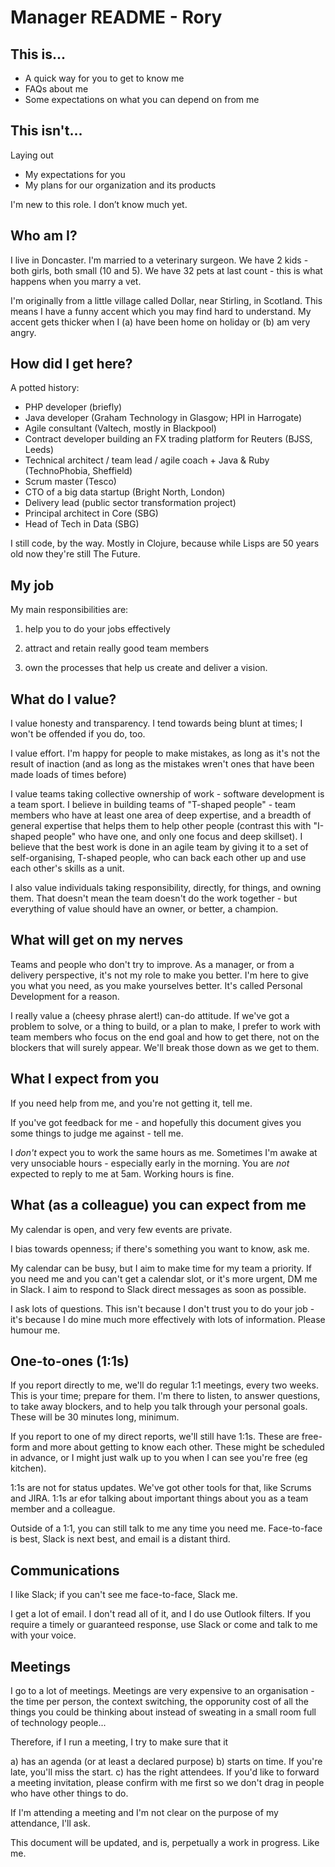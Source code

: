 # Manager README - Rory



## This is...

 - A quick way for you to get to know me
 - FAQs about me
 - Some expectations on what you can depend on from me



## This isn't...

Laying out
 - My expectations for you
 - My plans for our organization and its products

I'm new to this role.  I don’t know much yet.



## Who am I?

I live in Doncaster. I'm married to a veterinary surgeon. We have 2 kids - both girls, both small (10 and 5).
We have 32 pets at last count - this is what happens when you marry a vet.

I'm originally from a little village called Dollar, near Stirling, in Scotland.
This means I have a funny accent which you may find hard to understand.
My accent gets thicker when I (a) have been home on holiday or (b) am very angry.



## How did I get here?

A potted history:
 - PHP developer (briefly)
 - Java developer (Graham Technology in Glasgow; HPI in Harrogate)
 - Agile consultant (Valtech, mostly in Blackpool)
 - Contract developer building an FX trading platform for Reuters (BJSS, Leeds)
 - Technical architect / team lead / agile coach + Java & Ruby (TechnoPhobia, Sheffield)
 - Scrum master (Tesco)
 - CTO of a big data startup (Bright North, London)
 - Delivery lead (public sector transformation project)
 - Principal architect in Core (SBG)
 - Head of Tech in Data (SBG)

I still code, by the way. Mostly in Clojure, because while Lisps are 50 years old now they're still The Future.


## My job

My main responsibilities are:

1) help you to do your jobs effectively

2) attract and retain really good team members

3) own the processes that help us create and deliver a vision.



## What do I value?

I value honesty and transparency. I tend towards being blunt at times; I won't be offended if you do, too.

I value effort. I'm happy for people to make mistakes, as long as it's not the result of inaction (and as long as the mistakes wren't ones that have been made loads of times before)

I value teams taking collective ownership of work - software development is a team sport. I believe in building teams of "T-shaped people" - team members who have at least one area of  deep expertise, and a breadth of general expertise that helps them to help other people (contrast this with "I-shaped people" who have one, and only one focus and deep skillset).
I believe that the best work is done in an agile team by giving it to a set of self-organising, T-shaped people, who can back each other up and use each other's skills as a unit.

I also value individuals taking responsibility, directly, for things, and owning them. That doesn't mean the team doesn't do the work together - but everything of value should have an owner, or better, a champion.


## What will get on my nerves

Teams and people who don't try to improve. As a manager, or from a delivery perspective, it's not my role to make you better. I'm here to give you what you need, as you make yourselves better. It's called Personal Development for a reason.

I really value a (cheesy phrase alert!) can-do attitude. If we've got a problem to solve, or a thing to build, or a plan to make, I prefer to work with team members who focus on the end goal and how to get there, not on the blockers that will surely appear. We'll break those down as we get to them.



## What I expect from you

If you need help from me, and you're not getting it, tell me.

If you've got feedback for me - and hopefully this document gives you some things to judge me against - tell me.

I *don't* expect you to work the same hours as me. Sometimes I'm awake at very unsociable hours - especially early in the morning. You are *not* expected to reply to me at 5am. Working hours is fine.


## What (as a colleague) you can expect from me

My calendar is open, and very few events are private.

I bias towards openness; if there's something you want to know, ask me.

My calendar can be busy, but I aim to make time for my team a priority. If you need me and you can't get a calendar slot, or it's more urgent, DM me in Slack. I aim to respond to Slack direct messages as soon as possible.

I ask lots of questions. This isn't because I don't trust you to do your job - it's because I do mine much more effectively with lots of information. Please humour me.


## One-to-ones (1:1s)

If you report directly to me, we'll do regular 1:1 meetings, every two weeks. This is your time; prepare for them. I'm there to listen, to answer questions, to take away blockers, and to help you talk through your personal goals.
These will be 30 minutes long, minimum.

If you report to one of my direct reports, we'll still have 1:1s. These are free-form and more about getting to know each other. These might be scheduled in advance, or I might just walk up to you when I can see you're free (eg kitchen).

1:1s are not for status updates. We've got other tools for that, like Scrums and JIRA. 1:1s ar efor talking about important things about you as a team member and a colleague.

Outside of a 1:1, you can still talk to me any time you need me. Face-to-face is best, Slack is next best, and email is a distant third.


## Communications

I like Slack; if you can't see me face-to-face, Slack me.

I get a lot of email. I don't read all of it, and I do use Outlook filters. If you require a timely or guaranteed response, use Slack or come and talk to me with your voice.


## Meetings

I go to a lot of meetings. Meetings are very expensive to an organisation - the time per person, the context switching, the opporunity cost of all the things you could be thinking about instead of sweating in a small room full of technology people...

Therefore, if I run a meeting, I try to make sure that it

a) has an agenda (or at least a declared purpose)
b) starts on time. If you're late, you'll miss the start.
c) has the right attendees. If you'd like to forward a meeting invitation, please confirm with me first so we don't drag in people who have other things to do.

If I'm attending a meeting and I'm not clear on the purpose of my attendance, I'll ask.


This document will be updated, and is, perpetually a work in progress. Like me.
